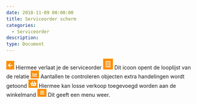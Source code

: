 ```yaml
---
date: 2018-11-09 00:00:00
title: Serviceorder scherm
categories:
  - Serviceorder
description:
type: Document
---
```


![](/images/2018-11-09-09-08-44.png) Hiermee verlaat je de serviceorder
![](/images/2018-11-09-09-09-23.png) Dit icoon opent de looplijst van de relatie
![](/images/2018-11-09-09-09-48.png) Aantallen te controleren objecten extra handelingen wordt getoond
![](/images/2018-11-09-09-10-42.png) Hiermee kan losse verkoop toegevoegd worden aan de winkelmand
![](/images/2018-11-09-09-11-14.png) Dit geeft een menu weer.

